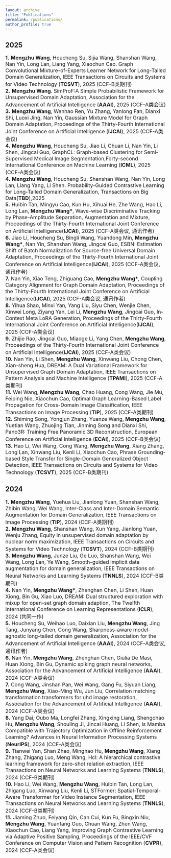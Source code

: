 ```yaml
---
layout: archive
title: "Publications"
permalink: /publications/
author_profile: true
---
```

**2025**
----

<span style="font-size: medium;"><strong>1.</strong> **Mengzhu Wang**, Houcheng Su, Sijia Wang, Shanshan Wang, Nan Yin, Long Lan, Liang Yang, Xiaochun Cao. Graph Convolutional Mixture-of-Experts Learner Network for Long-Tailed Domain Generalization, IEEE Transactions on Circuits and Systems for Video Technology (**TCSVT**), 2025 (CCF-B类期刊)</span><br>
<span style="font-size: medium;"><strong>2.</strong> **Mengzhu Wang**. SimProF:A Simple Probabilistic Framework for Unsupervised Domain Adaptation, Association for the Advancement of Artificial Intelligence (**AAAI**), 2025 (CCF-A类会议)</span><br>
<span style="font-size: medium;"><strong>3.</strong> **Mengzhu Wang**, Wenhao Ren, Yu Zhang, Yanlong Fan, Dianxi Shi, Luoxi Jing, Nan Yin, Gaussian Mixture Model for Graph Domain Adaptation,  Proceedings of the Thirty-Fourth International Joint Conference on Artificial Intelligence (**IJCAI**), 2025 (CCF-A类会议)</span><br>
<span style="font-size: medium;"><strong>4.</strong> **Mengzhu Wang**, Houcheng Su, Jiao Li, Chuan Li, Nan Yin, Li Shen, Jingcai Guo, GraphCL: Graph-based Clustering for Semi-Supervised Medical Image Segmentation,Forty-second International Conference on Machine Learning (**ICML**), 2025  (CCF-A类会议)</span><br>
<span style="font-size: medium;"><strong>4.</strong> **Mengzhu Wang**, Houcheng Su, Shanshan Wang, Nan Yin, Long Lan, Liang Yang, Li Shen. Probability-Guided Contrastive Learning for Long-Tailed Domain Generalization, Transactions on Big Data(**TBD**),2025</span><br>
<span style="font-size: medium;"><strong>5.</strong> Huibin Tan, Mingyu Cao, Kun Hu, Xihuai He, Zhe Wang, Hao Li, Long Lan, **Mengzhu Wang\***, Wave-wise Discriminative Tracking by Phase-Amplitude Separation, Augmentation and Mixture,  Proceedings of the Thirty-Fourth International Joint Conference on Artificial Intelligence(**IJCAI**), 2025 (CCF-A类会议, 通讯作者)</span><br>
<span style="font-size: medium;"><strong>6.</strong> Jiao Li, Houcheng Su, Bingli Wang, Yuandong Min, **Mengzhu Wang\***, Nan Yin, Shanshan Wang, Jingcai Guo, ESBN: Estimation Shift of Batch Normalization for Source-free Universal Domain
Adaptation, Proceedings of the Thirty-Fourth International Joint Conference on Artificial Intelligence(**IJCAI**), 2025 (CCF-A类会议, 通讯作者)</span><br>
<span style="font-size: medium;"><strong>7.</strong> Nan Yin, Xiao Teng, Zhiguang Cao, **Mengzhu Wang\***, Coupling Category Alignment for Graph Domain Adaptation, Proceedings of the Thirty-Fourth International Joint Conference on Artificial Intelligence(**IJCAI**), 2025 (CCF-A类会议, 通讯作者)</span><br>
<span style="font-size: medium;"><strong>8.</strong> Yihua Shao, Minxi Yan, Yang Liu, Siyu Chen, Wenjie Chen, Xinwei Long, Ziyang Yan, Lei Li, **Mengzhu Wang**, Jingcai Guo, In-Context Meta LoRA Generation, Proceedings of the Thirty-Fourth International Joint Conference on Artificial Intelligence(**IJCAI**), 2025 (CCF-A类会议)</span><br>
<span style="font-size: medium;"><strong>9.</strong> Zhijie Rao, Jingcai Guo, Miaoge Li, Yang Chen, **Mengzhu Wang**, Proceedings of the Thirty-Fourth International Joint Conference on Artificial Intelligence(**IJCAI**), 2025 (CCF-A类会议)</span><br>
<span style="font-size: medium;"><strong>10.</strong> Nan Yin, Li Shen, **Mengzhu Wang**, Xinwang Liu, Chong Chen, Xian-sheng Hua, DREAM: A Dual Variational Framework for Unsupervised Graph Domain Adaptation, IEEE Transactions on Pattern Analysis and Machine Intelligence (**TPAMI**), 2025 (CCF-A类期刊)</span><br>
<span style="font-size: medium;"><strong>11.</strong> Wei Wang, **Mengzhu Wang**, Chao Huang, Cong Wang, Jie Mu, Feiping Nie, Xiaochun Cao, Optimal Graph Learning-Based Label Propagation for Cross-Domain Image Classification, IEEE Transactions on Image Processing (**TIP**), 2025 (CCF-A类期刊)</span><br>
<span style="font-size: medium;"><strong>12.</strong> Shiming Song, Yongjun Zhang, Yuanze Wang, **Mengzhu Wang**, Yuetian Wang, Zhuojing Tian, Jinming Song and Dianxi Shi, Pano3R: Training Free Panoramic 3D Reconstruction, European Conference on Artificial Intelligence (**ECAI**), 2025 (CCF-B类会议)</span><br>
<span style="font-size: medium;"><strong>13.</strong> Hao Li, Wei Wang, Cong Wang, **Mengzhu Wang**, Xiang Zhang, Long Lan, Xinwang Liu, Kenli Li, Xiaochun Cao, Phrase Grounding-based Style Transfer for Single-Domain Generalized Object Detection, IEEE Transactions on Circuits and Systems for Video Technology (**TCSVT**), 2025 (CCF-B类期刊)</span>

**2024**
----

<span style="font-size: medium;"><strong>1.</strong> **Mengzhu Wang**, Yuehua Liu, Jianlong Yuan, Shanshan Wang, Zhibin Wang, Wei Wang, Inter-Class and Inter-Domain Semantic Augmentation for Domain Generalization, IEEE Transactions on Image Processing (**TIP**), 2024 (CCF-A类期刊)</span><br>
<span style="font-size: medium;"><strong>2.</strong> **Mengzhu Wang**, Shanshan Wang, Xun Yang, Jianlong Yuan, Wenju Zhang, Equity in unsupervised domain adaptation by nuclear norm maximization, IEEE Transactions on Circuits and Systems for Video Technology (**TCSVT**), 2024 (CCF-B类期刊)</span><br>
<span style="font-size: medium;"><strong>3.</strong> **Mengzhu Wang**, Junze Liu, Ge Luo, Shanshan Wang, Wei Wang, Long Lan, Ye Wang, Smooth-guided implicit data augmentation for domain generalization, IEEE Transactions on Neural Networks and Learning Systems (**TNNLS**), 2024 (CCF-B类期刊)</span><br>
<span style="font-size: medium;"><strong>4.</strong> Nan Yin, **Mengzhu Wang\***, Zhenghan Chen, Li Shen, Huan Xiong, Bin Gu, Xiao Luo, DREAM: Dual structured exploration with mixup for open-set graph domain adaption, The Twelfth International Conference on Learning Representations (**ICLR**), 2024 (共同一作)</span><br>
<span style="font-size: medium;"><strong>5.</strong> Houcheng Su, Weihao Luo, Daixian Liu, **Mengzhu Wang**, Jing Tang, Junyang Chen, Cong Wang,  Sharpness-aware model-agnostic long-tailed domain generalization, Association for the Advancement of Artificial Intelligence (**AAAI**), 2024 (CCF-A类会议, 通讯作者)</span><br>
<span style="font-size: medium;"><strong>6.</strong> Nan Yin, **Mengzhu Wang**, Zhenghan Chen, Giulia De Masi, Huan Xiong, Bin Gu, Dynamic spiking graph neural networks, Association for the Advancement of Artificial Intelligence (**AAAI**), 2024 (CCF-A类会议)</span><br>
<span style="font-size: medium;"><strong>7.</strong> Cong Wang, Jinshan Pan, Wei Wang, Gang Fu, Siyuan Liang, **Mengzhu Wang**, Xiao-Ming Wu, Jun Liu, Correlation matching transformation transformers for uhd image restoration, Association for the Advancement of Artificial Intelligence (**AAAI**), 2024 (CCF-A类会议)</span><br>
<span style="font-size: medium;"><strong>8.</strong> Yang Dai, Oubo Ma, Longfei Zhang, Xingxing Liang, Shengchao Hu, **Mengzhu Wang**, Shouling Ji, Jincai Huang, Li Shen, Is Mamba Compatible with Trajectory Optimization in Offline Reinforcement Learning? Advances in Neural Information Processing Systems (**NeurIPS**), 2024 (CCF-A类会议)</span><br>
<span style="font-size: medium;"><strong>9.</strong> Tianwei Yan, Shan Zhao, Minghao Hu, **Mengzhu Wang**, Xiang Zhang, Zhigang Luo, Meng Wang, Hcl: A hierarchical contrastive learning framework for zero-shot relation extraction, IEEE Transactions on Neural Networks and Learning Systems (**TNNLS**), 2024 (CCF-B类期刊)</span><br>
<span style="font-size: medium;"><strong>10.</strong>  Hao Li, Wei Wang, **Mengzhu Wang**, Huibin Tan, Long Lan, Zhigang Luo, Xinwang Liu, Kenli Li, STFormer: Spatial-Temporal-Aware Transformer for Video Instance Segmentation, IEEE Transactions on Neural Networks and Learning Systems (**TNNLS**), 2024 (CCF-B类期刊)</span><br>
<span style="font-size: medium;"><strong>11.</strong> Jiaming Zhuo, Feiyang Qin, Can Cui, Kun Fu, Bingxin Niu, **Mengzhu Wang**, Yuanfang Guo, Chuan Wang, Zhen Wang, Xiaochun Cao, Liang Yang, Improving Graph Contrastive Learning via Adaptive Positive Sampling, Proceedings of the IEEE/CVF Conference on Computer Vision and Pattern Recognition (**CVPR**), 2024 (CCF-A类会议)</span>



